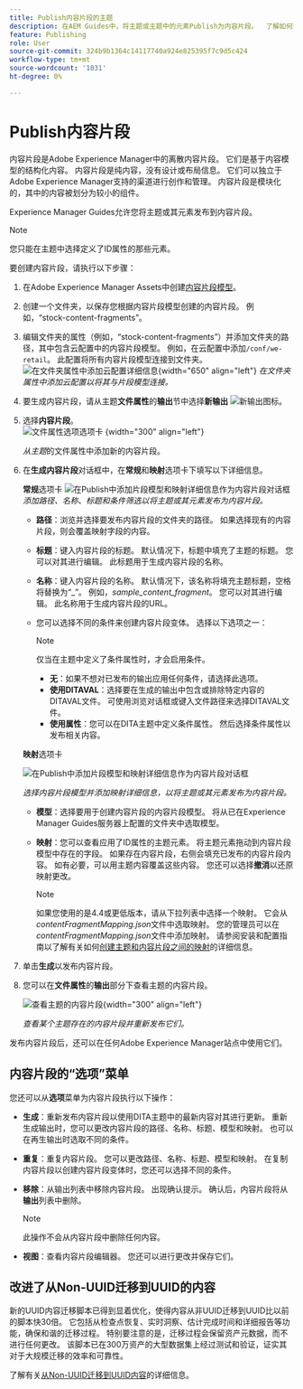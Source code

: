 ```yaml
---
title: Publish内容片段的主题
description: 在AEM Guides中，将主题或主题中的元素Publish为内容片段。  了解如何查看呈现给某个主题的内容片段并重新发布它们。
feature: Publishing
role: User
source-git-commit: 324b9b1364c14117740a924e825395f7c9d5c424
workflow-type: tm+mt
source-wordcount: '1031'
ht-degree: 0%

---
```


# Publish内容片段

内容片段是Adobe Experience Manager中的离散内容片段。 它们是基于内容模型的结构化内容。 内容片段是纯内容，没有设计或布局信息。 它们可以独立于Adobe Experience Manager支持的渠道进行创作和管理。 内容片段是模块化的，其中的内容被划分为较小的组件。

Experience Manager Guides允许您将主题或其元素发布到内容片段。

>[!NOTE]
>
>您只能在主题中选择定义了ID属性的那些元素。


要创建内容片段，请执行以下步骤：

1. 在Adobe Experience Manager Assets中创建[内容片段模型](https://experienceleague.adobe.com/docs/experience-manager-65/assets/content-fragments/content-fragments-models.html?lang=zh-Hans)。
1. 创建一个文件夹，以保存您根据内容片段模型创建的内容片段。 例如，“stock-content-fragments”。
1. 编辑文件夹的属性（例如，“stock-content-fragments”）并添加文件夹的路径，其中包含云配置中的内容片段模型。
例如，在云配置中添加`/conf/we-retail`。 此配置将所有内容片段模型连接到文件夹。\
   ![在文件夹属性中添加云配置详细信息](images/fragment-folder-cloud-configuration.png){width="650" align="left"}
   *在文件夹属性中添加云配置以将其与片段模型连接。*

1. 要生成内容片段，请从主题&#x200B;**文件属性**&#x200B;的&#x200B;**输出**&#x200B;节中选择&#x200B;**新输出** ![新输出图标](./images/Add_icon.svg)。
1. 选择&#x200B;**内容片段**。\
   ![文件属性选项选项卡](./images/file-properties-outputs-tab.png) {width="300" align="left"}

   *从主题*&#x200B;的文件属性中添加新的内容片段。

1. 在&#x200B;**生成内容片段**&#x200B;对话框中，在&#x200B;**常规**&#x200B;和&#x200B;**映射**&#x200B;选项卡下填写以下详细信息。

   **常规**选项卡
   ![在Publish中添加片段模型和映射详细信息作为内容片段对话框](images/generate-content-fragment.png)
   *添加路径、名称、标题和条件筛选以将主题或其元素发布为内容片段。*


   * **路径**：浏览并选择要发布内容片段的文件夹的路径。 如果选择现有的内容片段，则会覆盖映射字段的内容。
   * **标题**：键入内容片段的标题。 默认情况下，标题中填充了主题的标题。 您可以对其进行编辑。 此标题用于生成内容片段的名称。
   * **名称**：键入内容片段的名称。 默认情况下，该名称将填充主题标题，空格将替换为“_”。 例如，*sample_content_fragment*。 您可以对其进行编辑。  此名称用于生成内容片段的URL。

   * 您可以选择不同的条件来创建内容片段变体。 选择以下选项之一：
     >[!NOTE]
     > 
     > 仅当在主题中定义了条件属性时，才会启用条件。

      * **无**：如果不想对已发布的输出应用任何条件，请选择此选项。
      * **使用DITAVAL**：选择要在生成的输出中包含或排除特定内容的DITAVAL文件。 可使用浏览对话框或键入文件路径来选择DITAVAL文件。
      * **使用属性**：您可以在DITA主题中定义条件属性。 然后选择条件属性以发布相关内容。






   **映射**&#x200B;选项卡

   ![在Publish中添加片段模型和映射详细信息作为内容片段对话框](images/content-fragment-mapping.png)

   *选择内容片段模型并添加映射详细信息，以将主题或其元素发布为内容片段。*

   * **模型**：选择要用于创建内容片段的内容片段模型。 将从已在Experience Manager Guides服务器上配置的文件夹中选取模型。
   * **映射**：您可以查看应用了ID属性的主题元素。 将主题元素拖动到内容片段模型中存在的字段。
如果存在内容片段，右侧会填充已发布的内容片段内容。 如有必要，可以用主题内容覆盖这些内容。 您还可以选择**撤消**&#x200B;以还原映射更改。


     >[!NOTE]
     >
     > 如果您使用的是4.4或更低版本，请从下拉列表中选择一个映射。 它会从&#x200B;*contentFragmentMapping.json*&#x200B;文件中选取映射。  您的管理员可以在&#x200B;*contentFragmentMapping.json*&#x200B;文件中添加映射。 请参阅安装和配置指南以了解有关如何[创建主题和内容片段之间的映射](/help/product-guide/cs-install-guide/conf-content-fragment-mapping-cs.md)的详细信息。

1. 单击&#x200B;**生成**&#x200B;以发布内容片段。

1. 您可以在&#x200B;**文件属性**&#x200B;的&#x200B;**输出**&#x200B;部分下查看主题的内容片段。

   ![查看主题的内容片段](images/outputs-options-menu.png){width="300" align="left"}

   *查看某个主题存在的内容片段并重新发布它们。*


发布内容片段后，还可以在任何Adobe Experience Manager站点中使用它们。




## 内容片段的“选项”菜单

您还可以从&#x200B;**选项**&#x200B;菜单为内容片段执行以下操作：

* **生成**：重新发布内容片段以使用DITA主题中的最新内容对其进行更新。 重新生成输出时，您可以更改内容片段的路径、名称、标题、模型和映射。 也可以在再生输出时选取不同的条件。

* **重复**：重复内容片段。 您可以更改路径、名称、标题、模型和映射。 在复制内容片段以创建内容片段变体时，您还可以选择不同的条件。

* **移除**：从输出列表中移除内容片段。 出现确认提示。 确认后，内容片段将从&#x200B;**输出**&#x200B;列表中删除。

  >[!NOTE]
  >
  > 此操作不会从内容片段中删除任何内容。

* **视图**：查看内容片段编辑器。 您还可以进行更改并保存它们。

## 改进了从Non-UUID迁移到UUID的内容

新的UUID内容迁移脚本已得到显着优化，使得内容从非UUID迁移到UUID比以前的脚本快30倍。 它包括从检查点恢复、实时洞察、估计完成时间和详细报告等功能，确保和谐的迁移过程。 特别要注意的是，迁移过程会保留资产元数据，而不进行任何更改。 该脚本已在300万资产的大型数据集上经过测试和验证，证实其对于大规模迁移的效率和可靠性。

了解有关[从Non-UUID迁移到UUID内容](/help/product-guide/install-guide/migrate-non-uuid-uuid.md)的详细信息。
